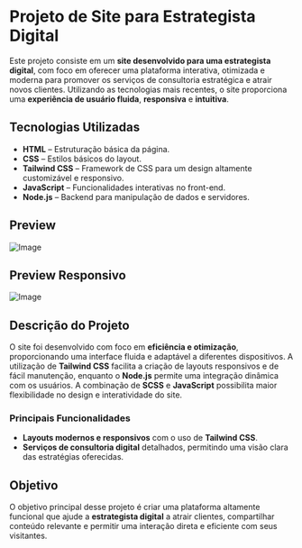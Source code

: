 # Projeto de Site para Estrategista Digital

Este projeto consiste em um **site desenvolvido para uma estrategista digital**, com foco em oferecer uma plataforma interativa, otimizada e moderna para promover os serviços de consultoria estratégica e atrair novos clientes. Utilizando as tecnologias mais recentes, o site proporciona uma **experiência de usuário fluida**, **responsiva** e **intuitiva**.

## Tecnologias Utilizadas

- **HTML** – Estruturação básica da página.
- **CSS** – Estilos básicos do layout.
- **Tailwind CSS** – Framework de CSS para um design altamente customizável e responsivo.
- **JavaScript** – Funcionalidades interativas no front-end.
- **Node.js** – Backend para manipulação de dados e servidores.
  
## Preview

![Image](https://github.com/user-attachments/assets/3051149e-1b41-4d8f-955b-a223a1701650)

## Preview Responsivo

![Image](https://github.com/user-attachments/assets/d533ee9d-cba2-4bcc-91f4-870848c40d3f)


## Descrição do Projeto

O site foi desenvolvido com foco em **eficiência e otimização**, proporcionando uma interface fluida e adaptável a diferentes dispositivos. A utilização de **Tailwind CSS** facilita a criação de layouts responsivos e de fácil manutenção, enquanto o **Node.js** permite uma integração dinâmica com os usuários. A combinação de **SCSS** e **JavaScript** possibilita maior flexibilidade no design e interatividade do site.

### Principais Funcionalidades

- **Layouts modernos e responsivos** com o uso de **Tailwind CSS**.
- **Serviços de consultoria digital** detalhados, permitindo uma visão clara das estratégias oferecidas.

## Objetivo

O objetivo principal desse projeto é criar uma plataforma altamente funcional que ajude a **estrategista digital** a atrair clientes, compartilhar conteúdo relevante e permitir uma interação direta e eficiente com seus visitantes.
